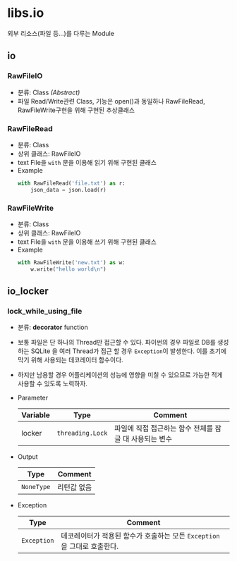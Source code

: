 # libs.io

외부 리소스(파일 등...)를 다루는 Module

## io
### RawFileIO
* 분류: Class _(Abstract)_
* 파일 Read/Write관련 Class, 기능은 open()과 동일하나 RawFileRead,
RawFileWrite구현을 위해 구현된 추상클래스


### RawFileRead
* 분류: Class
* 상위 클래스: RawFileIO
* text File을 ```with``` 문을 이용해 읽기 위해 구현된 클래스
* Example
    ```python
    with RawFileRead('file.txt') as r:
        json_data = json.load(r)
    ```

### RawFileWrite
* 분류: Class
* 상위 클래스: RawFileIO
* text File을 ```with``` 문을 이용해 쓰기 위해 구현된 클래스
* Example
    ```python
    with RawFileWrite('new.txt') as w:
        w.write("hello world\n")
    ```

## io_locker

### lock_while_using_file
* 분류: **decorator** function
* 보통 파일은 단 하나의 Thread만 접근할 수 있다. 파이썬의 경우 파일로 DB를 생성하는 SQLite
을 여러 Thread가 접근 할 경우 ```Exception```이 발생한다. 이를 초기에 막기 위해 사용되는 데코레이터 함수이다.
* 하지만 남용할 경우 어플리케이션의 성능에 영향을 미칠 수 있으므로 가능한 적게 사용할 수 있도록 노력하자.
* Parameter

  |Variable|Type|Comment|
  |---|---|---|
  |locker|```threading.Lock```|파일에 직접 접근하는 함수 전체를 잠글 대 사용되는 변수|

* Output
  
  |Type|Comment|
  |---|---|
  |```NoneType```|리턴값 없음|

* Exception
  
  |Type|Comment|
  |---|---|
  |```Exception```|데코레이터가 적용된 함수가 호출하는 모든 ```Exception```을 그대로 호출한다.